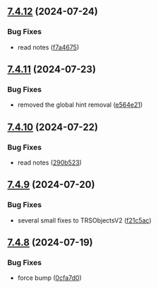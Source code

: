 ## [7.4.12](https://github.com/Torwent/SRL-T/compare/v7.4.11...v7.4.12) (2024-07-24)


### Bug Fixes

* read notes ([f7a4675](https://github.com/Torwent/SRL-T/commit/f7a46757ee4a661fd0fb5d7ff3ed7273dc3e5039))



## [7.4.11](https://github.com/Torwent/SRL-T/compare/v7.4.10...v7.4.11) (2024-07-23)


### Bug Fixes

* removed the global hint removal ([e564e21](https://github.com/Torwent/SRL-T/commit/e564e216431b1aebbbccf26ddc459d8c12e322f2))



## [7.4.10](https://github.com/Torwent/SRL-T/compare/v7.4.9...v7.4.10) (2024-07-22)


### Bug Fixes

* read notes ([290b523](https://github.com/Torwent/SRL-T/commit/290b52372eda483ed96336a7a631e6082e977072))



## [7.4.9](https://github.com/Torwent/SRL-T/compare/v7.4.8...v7.4.9) (2024-07-20)


### Bug Fixes

* several small fixes to TRSObjectsV2 ([f21c5ac](https://github.com/Torwent/SRL-T/commit/f21c5acab63bdaa740b77ec96da25c844bf77fa7))



## [7.4.8](https://github.com/Torwent/SRL-T/compare/v7.4.7...v7.4.8) (2024-07-19)


### Bug Fixes

* force bump ([0cfa7d0](https://github.com/Torwent/SRL-T/commit/0cfa7d0d7b6b92ebb6dc997f3ad6693e9bc98a44))



